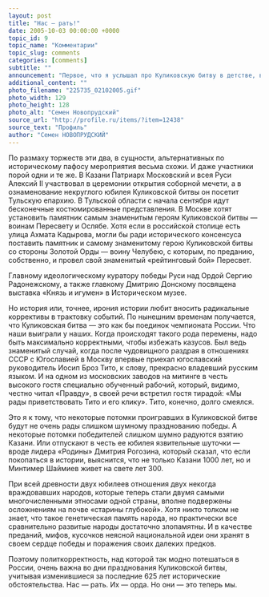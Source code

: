 ```yaml
---
layout: post
title: "Нас — рать!"
date: 2005-10-03 00:00:00 +0000
topic_id: 9
topic_name: "Комментарии"
topic_slug: comments
categories: [comments]
subtitle: ""
announcement: "Первое, что я услышал про Куликовскую битву в детстве, во взрослой компании, была дивная филологическая поговорка: «Не хвались, идучи на рать, а хвались, идучи с рати». И вот первой крупной военной победе Руси, которая тогда еще вовсе не была Россией, стукнуло 625 лет. Причем случилось это аккурат через месяц после пышного празднования 1000-летия Казани — города потомков тех, кого «наши» обыграли на Куликовом поле в нынешней Тульской области."
additional_content: ""
photo_filename: "225735_02102005.gif"
photo_width: 129
photo_height: 128
photo_alt: "Семен Новопрудский"
source_url: "http://profile.ru/items/?item=12438"
source_text: "Профиль"
author: "Семен НОВОПРУДСКИЙ"
---
```

По размаху торжеств эти два, в сущности, альтернативных по историческому пафосу мероприятия весьма схожи. И даже участники порой одни и те же. В Казани Патриарх Московский и всея Руси Алексий II участвовал в церемонии открытия соборной мечети, а в ознаменование некруглого юбилея Куликовской битвы он посетит Тульскую епархию. В Тульской области с начала сентября идут бесконечные костюмированные представления. В Москве хотят установить памятник самым знаменитым героям Куликовской битвы — воинам Пересвету и Ослябе. Хотя если в российской столице есть улица Ахмата Кадырова, могли бы ради исторического консенсуса поставить памятник и самому знаменитому герою Куликовской битвы со стороны Золотой Орды — воину Челубею, с которым, по преданию, собственно, и провел свой знаменитый «рейтинговый бой» Пересвет.

   Главному идеологическому куратору победы Руси над Ордой Сергию Радонежскому, а также главкому Дмитрию Донскому посвящена выставка «Князь и игумен» в Историческом музее.

   Но история или, точнее, ирония истории любит вносить радикальные коррективы в трактовку событий. По нынешним временам получается, что Куликовская битва — это как бы поединок чемпионата России. Что наши выиграли у наших. Когда происходят такого рода перемены, надо быть максимально корректными, чтобы избежать казусов. Был ведь знаменитый случай, когда после чудовищного раздрая в отношениях СССР с Югославией в Москву впервые приехал югославский руководитель Иосип Броз Тито, к слову, прекрасно владевший русским языком. И на одном из московских заводов на митинге в честь высокого гостя специально обученный рабочий, который, видимо, честно читал «Правду», в своей речи встретил гостя тирадой: «Мы рады приветствовать Тито и его клику». Тито, конечно, долго смеялся.

   Это я к тому, что некоторые потомки проигравших в Куликовской битве будут не очень рады слишком шумному празднованию победы. А некоторые потомки победителей слишком шумно радуются взятию Казани. Или отпускают в честь ее юбилея язвительные шуточки — вроде лидера «Родины» Дмитрия Рогозина, который сказал, что если покопаться в истории, выяснится, что не только Казани 1000 лет, но и Минтимер Шаймиев живет на свете лет 300.

   При всей древности двух юбилеев отношения двух некогда враждовавших народов, которые теперь стали двумя самыми многочисленными этносами одной страны, вполне подвержены осложнениям на почве «старины глубокой». Хотя никто толком не знает, что такое генетическая память народа, но практически все сравнительно развитые народы достаточно злопамятны. И в качестве преданий, мифов, кусочков неясной национальной идеи они хранят в своем сердце победы и поражения своих далеких предков.

   Поэтому политкорректность, над которой так модно потешаться в России, очень важна во дни празднования Куликовской битвы, учитывая изменившиеся за последние 625 лет исторические обстоятельства. Нас — рать. Их — орда. Но они — это теперь мы.

